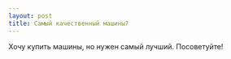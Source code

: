 ```yaml
---
layout: post 
title: Самый качественный машины? 
--- 
```

Хочу купить машины,  но нужен самый лучший. Посоветуйте!